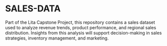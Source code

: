 # SALES-DATA
Part of the Lita Capstone Project, this repository contains a sales dataset used to analyze revenue trends, product performance, and regional sales distribution. Insights from this analysis will support decision-making in sales strategies, inventory management, and marketing.
